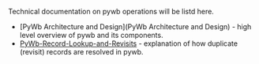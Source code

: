 Technical documentation on pywb operations will be listd here.

* [PyWb Architecture and Design](PyWb Architecture and Design) - high level overview of pywb and its components.
* [PyWb-Record-Lookup-and-Revisits](PyWb-Record-Lookup-and-Revisits) - explanation of how duplicate (revisit) records are resolved in pywb.